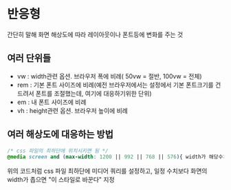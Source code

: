 # 반응형
간단히 말해 화면 해상도에 따라 레이아웃이나 폰트등에 변화를 주는 것

## 여러 단위들
- vw : width관련 옵션. 브라우저 폭에 비례( 50vw = 절반, 100vw = 전체)
- rem : 기본 폰트 사이즈에 비례(예전 브라우저에서는 설정에서 기본 폰트크기를 건드려서 폰트를 조절했는데, 여기에 대응하기위한 단위)
- em : 내 폰트 사이즈에 비례
- vh : height관련 옵션. 브라우저 높이에 비례

## 여러 해상도에 대응하는 방법
```css
/* css 파일의 최하단에 위치시키면 됨 */
@media screen and (max-width: 1200 || 992 || 768 || 576){ width가 해당수치 이하면 적용할 스타일 }
```
위의 코드처럼 css 파일 최하단에 미디어 쿼리를 설정하고, 일정 수치보다 화면의 width가 좁으면 "이 스타일로 바꾼다" 지정
